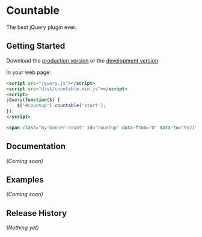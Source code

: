 # Countable

The best jQuery plugin ever.

## Getting Started
Download the [production version][min] or the [development version][max].

[min]: https://raw.github.com/root/jquery-countable/master/dist/countable.min.js
[max]: https://raw.github.com/root/jquery-countable/master/dist/countable.js

In your web page:

```html
<script src="jquery.js"></script>
<script src="dist/countable.min.js"></script>
<script>
jQuery(function($) {
	$('#countup').countable('start');
});
</script>

<span class="my-banner-count" id="countup" data-from="0" data-to="9521">0000</span>
```

## Documentation
_(Coming soon)_

## Examples
_(Coming soon)_

## Release History
_(Nothing yet)_
